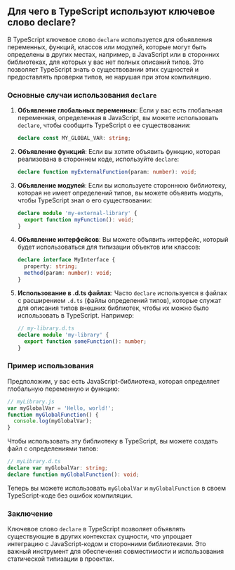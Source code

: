 ## Для чего в TypeScript используют ключевое слово declare?

В TypeScript ключевое слово `declare` используется для объявления переменных, функций, классов или модулей, которые могут быть определены в других местах, например, в JavaScript или в сторонних библиотеках, для которых у вас нет полных описаний типов. Это позволяет TypeScript знать о существовании этих сущностей и предоставлять проверки типов, не нарушая при этом компиляцию.

### Основные случаи использования `declare`

1. **Объявление глобальных переменных**:
   Если у вас есть глобальная переменная, определенная в JavaScript, вы можете использовать `declare`, чтобы сообщить TypeScript о ее существовании:

   ```typescript
   declare const MY_GLOBAL_VAR: string;
   ```

2. **Объявление функций**:
   Если вы хотите объявить функцию, которая реализована в стороннем коде, используйте `declare`:

   ```typescript
   declare function myExternalFunction(param: number): void;
   ```

3. **Объявление модулей**:
   Если вы используете стороннюю библиотеку, которая не имеет определений типов, вы можете объявить модуль, чтобы TypeScript знал о его существовании:

   ```typescript
   declare module 'my-external-library' {
     export function myFunction(): void;
   }
   ```

4. **Объявление интерфейсов**:
   Вы можете объявить интерфейс, который будет использоваться для типизации объектов или классов:

   ```typescript
   declare interface MyInterface {
     property: string;
     method(param: number): void;
   }
   ```

5. **Использование в .d.ts файлах**:
   Часто `declare` используется в файлах с расширением `.d.ts` (файлы определений типов), которые служат для описания типов внешних библиотек, чтобы их можно было использовать в TypeScript. Например:

   ```typescript
   // my-library.d.ts
   declare module 'my-library' {
     export function someFunction(): number;
   }
   ```

### Пример использования

Предположим, у вас есть JavaScript-библиотека, которая определяет глобальную переменную и функцию:

```javascript
// myLibrary.js
var myGlobalVar = 'Hello, world!';
function myGlobalFunction() {
  console.log(myGlobalVar);
}
```

Чтобы использовать эту библиотеку в TypeScript, вы можете создать файл с определениями типов:

```typescript
// myLibrary.d.ts
declare var myGlobalVar: string;
declare function myGlobalFunction(): void;
```

Теперь вы можете использовать `myGlobalVar` и `myGlobalFunction` в своем TypeScript-коде без ошибок компиляции.

### Заключение

Ключевое слово `declare` в TypeScript позволяет объявлять существующие в других контекстах сущности, что упрощает интеграцию с JavaScript-кодом и сторонними библиотеками. Это важный инструмент для обеспечения совместимости и использования статической типизации в проектах.